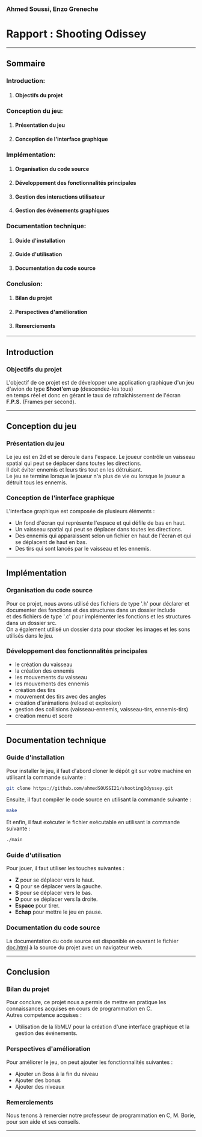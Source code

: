 ### Ahmed Soussi, Enzo Greneche

# Rapport : Shooting Odissey

---
## Sommaire

### Introduction:
1. #### Objectifs du projet
### Conception du jeu:
1. #### Présentation du jeu
2. #### Conception de l'interface graphique
### Implémentation:
1. #### Organisation du code source
2. #### Développement des fonctionnalités principales
3. #### Gestion des interactions utilisateur
4. #### Gestion des événements graphiques
### Documentation technique:
1. #### Guide d'installation
2. #### Guide d'utilisation
3. #### Documentation du code source
### Conclusion:
1. #### Bilan du projet
2. #### Perspectives d'amélioration
3. #### Remerciements

---
## Introduction

### Objectifs du projet

L'objectif de ce projet est de développer une application graphique d'un jeu d'avion de type **Shoot'em up** (descendez-les tous)<br>
en temps réel et donc en gérant le taux de rafraîchissement de l'écran **F.P.S.** (Frames per second).<br>

---
## Conception du jeu

### Présentation du jeu

Le jeu est en 2d et se déroule dans l'espace. Le joueur contrôle un vaisseau spatial qui peut se déplacer dans toutes les directions.<br>
Il doit éviter ennemis et leurs tirs tout en les détruisant.<br>
Le jeu se termine lorsque le joueur n'a plus de vie ou lorsque le joueur a détruit tous les ennemis.<br>

### Conception de l'interface graphique

L'interface graphique est composée de plusieurs éléments :<br>
- Un fond d'écran qui représente l'espace et qui défile de bas en haut.<br>
- Un vaisseau spatial qui peut se déplacer dans toutes les directions.<br>
- Des ennemis qui apparaissent selon un fichier en haut de l'écran et qui se déplacent de haut en bas.<br>
- Des tirs qui sont lancés par le vaisseau et les ennemis.<br>

---
## Implémentation

### Organisation du code source

Pour ce projet, nous avons utilisé des fichiers de type '.h' pour déclarer et documenter des fonctions et des structures dans un dossier include<br>
et des fichiers de type '.c' pour implémenter les fonctions et les structures dans un dossier src.<br>
On a également utilisé un dossier data pour stocker les images et les sons utilisés dans le jeu.<br>

### Développement des fonctionnalités principales

- le création du vaisseau
- la création des ennemis
- les mouvements du vaisseau
- les mouvements des ennemis
- création des tirs
- mouvement des tirs avec des angles
- création d'animations (reload et explosion)
- gestion des collisions (vaisseau-ennemis, vaisseau-tirs, ennemis-tirs)
- creation menu et score

---
## Documentation technique

### Guide d'installation

Pour installer le jeu, il faut d'abord cloner le dépôt git sur votre machine en utilisant la commande suivante :<br>
```bash
git clone https://github.com/ahmedSOUSSI21/shootingOdyssey.git
```
Ensuite, il faut compiler le code source en utilisant la commande suivante :<br>
```bash
make
```
Et enfin, il faut exécuter le fichier exécutable en utilisant la commande suivante :<br>
```bash
./main
```

### Guide d'utilisation

Pour jouer, il faut utiliser les touches suivantes :<br>
- **Z** pour se déplacer vers le haut.<br>
- **Q** pour se déplacer vers la gauche.<br>
- **S** pour se déplacer vers le bas.<br>
- **D** pour se déplacer vers la droite.<br>
- **Espace** pour tirer.<br>
- **Echap** pour mettre le jeu en pause.<br>

### Documentation du code source

La documentation du code source est disponible en ouvrant le fichier [doc.html](doc.html) à la source du projet avec un navigateur web.<br>

---
## Conclusion

### Bilan du projet

Pour conclure, ce projet nous a permis de mettre en pratique les connaissances acquises en cours de programmation en C.<br>
Autres competence acquises :<br>
- Utilisation de la libMLV pour la création d'une interface graphique et la gestion des événements.<br>

### Perspectives d'amélioration

Pour améliorer le jeu, on peut ajouter les fonctionnalités suivantes :<br>
- Ajouter un Boss à la fin du niveau
- Ajouter des bonus
- Ajouter des niveaux

### Remerciements

Nous tenons à remercier notre professeur de programmation en C, M. Borie, pour son aide et ses conseils.<br>

---